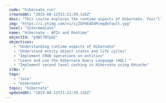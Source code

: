 ```yaml
---
  code: "hibernate_run"
  createdAt: "2015-08-12T21:21:59.116Z"
  desc: "This course explores the runtime aspects of Hibernate. You\"ll understand how to perform Create, Read, Update and Delete operations, implement Hibernate APIs, understand the life cycle of entities, write queries in HQL, the Hibernate Query Language and implement caching."
  img: "https://i.ytimg.com/vi/sjZGFHEdD4M/mqdefault.jpg"
  level: "Intermediate"
  name: "Hibernate - APIs and Runtime"
  objectId: "pdWl70TpQ2"
  objectives: 
    - "Understanding runtime aspects of Hibernate"
    - "Understand entity object states and life cycles"
    - "Implement CRUD operations on entities"
    - "Learn and use the Hibernate Query Language (HQL) "
    - "Implement second level caching in Hibernate using EHcache"
  slNo: 7
  tags: 
    - "Java"
    - "Hibernate"
  topic: "hibernate"
  updatedAt: "2015-08-12T21:21:59.116Z"
---
```

